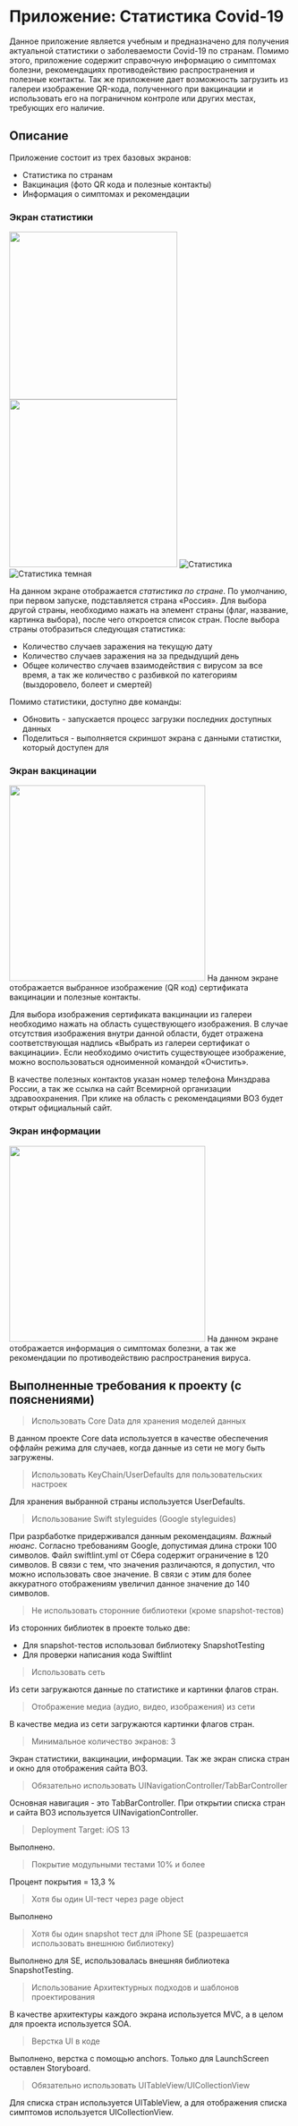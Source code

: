 # Приложение: Статистика Covid-19 #

Данное приложение является учебным и предназначено для получения актуальной статистики о заболеваемости Covid-19 по странам. 
Помимо этого, приложение содержит справочную информацию о симптомах болезни, рекомендациях противодействию распространения и полезные контакты. 
Так же приложение дает возможность загрузить из галереи изображение QR-кода, полученного при вакцинации и использовать его на пограничном контроле или других местах, требующих его наличие.

## Описание ##
Приложение состоит из трех базовых экранов:
* Статистика по странам
* Вакцинация (фото QR кода и полезные контакты)
* Информация о симптомах и рекомендации

### Экран статистики ###
<img src="https://user-images.githubusercontent.com/73400440/133893358-d1395b01-0c17-4f53-a317-284e90810530.png" width="300" /><img src="https://user-images.githubusercontent.com/73400440/133893365-2f728f20-f281-49cc-a005-8fe3cba11cdd.png" width="300" />
![Статистика](https://user-images.githubusercontent.com/73400440/133893358-d1395b01-0c17-4f53-a317-284e90810530.png)
![Статистика темная](https://user-images.githubusercontent.com/73400440/133893365-2f728f20-f281-49cc-a005-8fe3cba11cdd.png)


На данном экране отображается _статистика по стране_. По умолчанию, при первом запуске, подставляется страна «Россия».
Для выбора другой страны, необходимо нажать на элемент страны (флаг, название, картинка выбора), после чего откроется список стран.
После выбора страны отобразиться следующая статистика:
* Количество случаев заражения на текущую дату
* Количество случаев заражения на за предыдущий день
* Общее количество случаев взаимодействия с вирусом за все время, а так же количество с разбивкой по категориям (выздоровело, болеет и смертей)

Помимо статистики, доступно две команды:
* Обновить - запускается процесс загрузки последних доступных данных
* Поделиться - выполняется скриншот экрана с данными статистки, который доступен для 

### Экран вакцинации ###
<img src="https://user-images.githubusercontent.com/73400440/133891545-04c59766-9b39-4a32-aa06-b8c29e81c0af.png" width="350" />
На данном экране отображается выбранное изображение (QR код) сертификата вакцинации и полезные контакты.

Для выбора изображения сертификата вакцинации из галереи необходимо нажать на область существующего изображения. 
В случае отсутствия изображения внутри данной области, будет отражена соответствующая надпись «Выбрать из галереи сертификат о вакцинации». 
Если необходимо очистить существующее изображение, можно воспользоваться одноименной командой «Очистить».

В качестве полезных контактов указан номер телефона Минздрава России, а так же ссылка на сайт Всемирной организации здравоохранения. 
При клике на область с рекомендациями ВОЗ будет открыт официальный сайт.

### Экран информации ###
<img src="https://user-images.githubusercontent.com/73400440/133891627-e3c93970-6d17-4f38-8f69-c2e7671538bc.png" width="350" />
На данном экране отображается информация о симптомах болезни, а так же рекомендации по противодействию распространения вируса.

## Выполненные требования к проекту (с пояснениями) ##

>Использовать Core Data для хранения моделей данных  

В данном проекте Core data используется в качестве обеспечения оффлайн режима для случаев, когда данные из сети не могу быть загружены.
> Использовать KeyChain/UserDefaults для пользовательских настроек  

Для хранения выбранной страны используется UserDefaults.
> Использование Swift styleguides (Google styleguides)

При разрбаботке придерживался данным рекомендациям. _Важный нюанс_. Согласно требованиям Google, допустимая длина строки 100 символов. Файл swiftlint.yml от Сбера содержит ограничение в 120 символов. В связи с тем, что значения различаются, я допустил, что можно использовать свое значение. В связи с этим для более аккуратного отображениям увеличил данное значение до 140 символов.
> Не использовать сторонние библиотеки (кроме snapshot-тестов)

Из сторонних библиотек в проекте только две:
* Для snapshot-тестов использовал библиотеку SnapshotTesting
* Для проверки написания кода Swiftlint
> Использовать сеть

Из сети загружаются данные по статистике и картинки флагов стран.
> Отображение медиа (аудио, видео, изображения) из сети

В качестве медиа из сети загружаются картинки флагов стран.
> Минимальное количество экранов: 3

Экран статистики, вакцинации, информации. Так же экран списка стран и окно для отображения сайта ВОЗ.
> Обязательно использовать UINavigationController/TabBarController

Основная навигация - это TabBarController. При открытии списка стран и сайта ВОЗ используется UINavigationController.
> Deployment Target: iOS 13

Выполнено.
> Покрытие модульными тестами 10% и более

Процент покрытия = 13,3 %
> Хотя бы один UI-тест через page object

Выполнено
> Хотя бы один snapshot тест для iPhone SE (разрешается использовать внешнюю библиотеку)

Выполнено для SE, использовалась внешняя библиотека SnapshotTesting.
> Использование Архитектурных подходов и шаблонов проектирования

В качестве архитектуры каждого экрана используется MVC, а в целом для проекта используется SOA.
> Верстка UI в коде

Выполнено, верстка с помощью anchors. Только для LaunchScreen оставлен Storyboard.
> Обязательно использовать UITableView/UICollectionView

Для списка стран используется UITableView, а для отображения списка симптомов используется UICollectionView.
